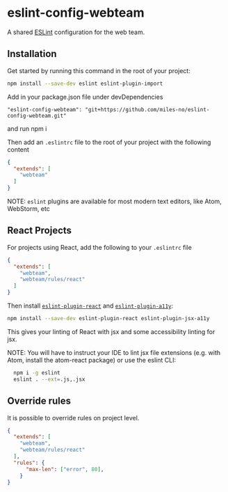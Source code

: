 # eslint-config-webteam

A shared [ESLint](http://eslint.org/) configuration for the web team.

## Installation

Get started by running this command in the root of your project:

```sh
npm install --save-dev eslint eslint-plugin-import
```
Add in your package.json file under devDependencies
```
"eslint-config-webteam": "git+https://github.com/miles-no/eslint-config-webteam.git"
```
and run npm i

Then add an `.eslintrc` file to the root of your project with the following content

```json
{
  "extends": [
    "webteam"
  ]
}
```

NOTE: `eslint` plugins are available for most modern text editors, like Atom, WebStorm, etc

## React Projects

For projects using React, add the following to your `.eslintrc` file

```json
{
  "extends": [
    "webteam",
    "webteam/rules/react"
  ]
}
```
Then install [`eslint-plugin-react`](https://github.com/yannickcr/eslint-plugin-react) and  [`eslint-plugin-a11y`](https://www.npmjs.com/package/eslint-plugin-jsx-a11y):

```sh
npm install --save-dev eslint-plugin-react eslint-plugin-jsx-a11y
```
This gives your linting of React with jsx and some accessibility linting for jsx.

NOTE: You will have to instruct your IDE to lint jsx file extensions (e.g. with Atom, install the atom-react package) or use the eslint CLI:

```sh
  npm i -g eslint
  eslint . --ext=.js,.jsx
```

## Override rules

It is possible to override rules on project level.

```json
{
  "extends": [
    "webteam",
    "webteam/rules/react"
  ],
  "rules": {
      "max-len": ["error", 80],
    }
}
```
